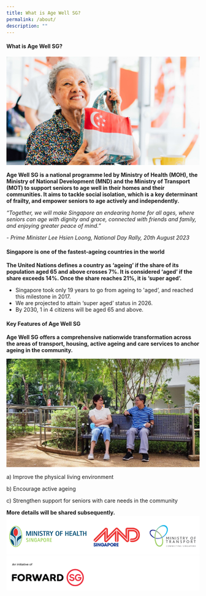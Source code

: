 ```yaml
---
title: What is Age Well SG?
permalink: /about/
description: ""
---
```

#### What is Age Well SG? #### 
![](/images/what%20is%20age%20well.jpg)

**Age Well SG is a national programme led by Ministry of Health (MOH), the Ministry of National Development (MND) and the Ministry of Transport (MOT) to support seniors to age well in their homes and their communities. It aims to tackle social isolation, which is a key determinant of frailty, and empower seniors to age actively and independently.**

*“Together, we will make Singapore an endearing home for all ages, where seniors can age with dignity and grace, connected with friends and family, and enjoying greater peace of mind.”*

*- Prime Minister Lee Hsien Loong, National Day Rally, 20th August 2023*

#### Singapore is one of the fastest-ageing countries in the world ####

**The United Nations defines a country as ‘ageing’ if the share of its population aged 65 and above crosses 7%. It is considered ‘aged’ if the share exceeds 14%. Once the share reaches 21%, it is ‘super aged’.**
* Singapore took only 19 years to go from ageing to 'aged’, and reached this milestone in 2017. 
* We are projected to attain ‘super aged’ status in 2026. 
* By 2030, 1 in 4 citizens will be aged 65 and above. 


#### Key Features of Age Well SG ####

**Age Well SG offers a comprehensive nationwide transformation across the areas of transport, housing, active ageing and care services to anchor ageing in the community.**

![](/images/key%20feature%20(2).jpg)

a) Improve the physical living environment 

b) Encourage active ageing 

c) Strengthen support for seniors with care needs in the community 

**More details will be shared subsequently.**
![](/images/alllogos.PNG)
![](/images/initiative.PNG)